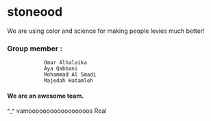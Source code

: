 # stoneood
We are using color and science for making people levies much better!

### Group member : 

                Omar Alhalaika
                Aya Qabbani
                Mohammad Al Smadi
                Majedah Hatamleh


#### We are an awesome team.
^_^
 vamooooooooooooooooos Real


